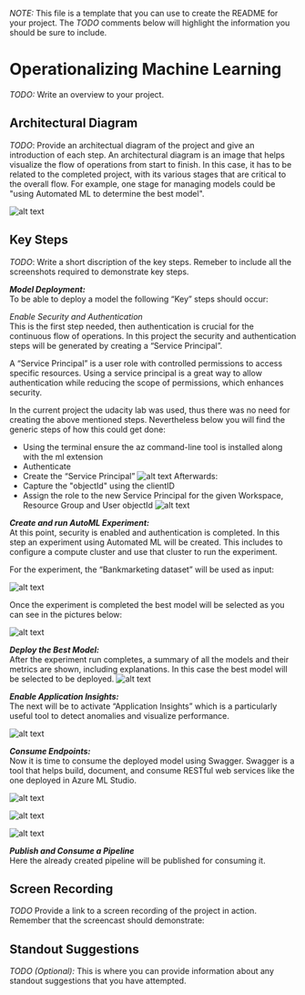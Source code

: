 *NOTE:* This file is a template that you can use to create the README for your project. The *TODO* comments below will highlight the information you should be sure to include.


# Operationalizing Machine Learning

*TODO:* Write an overview to your project.

## Architectural Diagram
*TODO*: Provide an architectual diagram of the project and give an introduction of each step. An architectural diagram is an image that helps visualize the flow of operations from start to finish. In this case, it has to be related to the completed project, with its various stages that are critical to the overall flow. For example, one stage for managing models could be "using Automated ML to determine the best model". 

![alt text](https://github.com/MarceloLandaverde/udacity-operationalizing-ml/blob/master/Arc_Diagramm.PNG)

## Key Steps
*TODO*: Write a short discription of the key steps. Remeber to include all the screenshots required to demonstrate key steps. 

***Model Deployment:*** \
To be able to deploy a model the following “Key” steps should occur:

*Enable Security and Authentication* \
This is the first step needed, then authentication is crucial for the continuous flow of operations. In this project the security and authentication steps will be generated by creating a “Service Principal”.

A “Service Principal” is a user role with controlled permissions to access specific resources. Using a service principal is a great way to allow authentication while reducing the scope of permissions, which enhances security.

In the current project the udacity lab was used, thus there was no need for creating the above mentioned steps. Nevertheless below you will find the generic steps of how this could get done:

- Using the terminal ensure the az command-line tool is installed along with the ml extension
- Authenticate
- Create the “Service Principal” 
![alt text](https://github.com/MarceloLandaverde/udacity-operationalizing-ml/blob/master/1_Creating_SP.PNG)
Afterwards:
- Capture the "objectId" using the clientID
- Assign the role to the new Service Principal for the given Workspace, Resource Group and User objectId
![alt text](https://github.com/MarceloLandaverde/udacity-operationalizing-ml/blob/master/2_Creating_SP_Role_Owner.PNG)

***Create and run AutoML Experiment:*** \
At this point, security is enabled and authentication is completed. In this step an experiment using Automated ML will be created. This includes to configure a compute cluster and use that cluster to run the experiment.

For the experiment, the “Bankmarketing dataset” will be used as input:

![alt text](https://github.com/MarceloLandaverde/udacity-operationalizing-ml/blob/master/Bankmarketing_1.PNG)

Once the experiment is completed the best model will be selected as you can see in the pictures below:

![alt text](https://github.com/MarceloLandaverde/udacity-operationalizing-ml/blob/master/Best_model_1.PNG)

***Deploy the Best Model:***\
After the experiment run completes, a summary of all the models and their metrics are shown, including explanations. In this case the best model will be selected to be deployed.
![alt text](https://github.com/MarceloLandaverde/udacity-operationalizing-ml/blob/master/DeployingModel_2.PNG)

***Enable Application Insights:***\
The next will be to activate “Application Insights” which is a particularly useful tool to detect anomalies and visualize performance.

![alt text](https://github.com/MarceloLandaverde/udacity-operationalizing-ml/blob/master/Model_After_Enabling_Insights.PNG)

***Consume Endpoints:***\
Now it is time to consume the deployed model using Swagger. Swagger is a tool that helps build, document, and consume RESTful web services like the one deployed in Azure ML Studio.

![alt text](https://github.com/MarceloLandaverde/udacity-operationalizing-ml/blob/master/localhost9000.PNG)

![alt text](https://github.com/MarceloLandaverde/udacity-operationalizing-ml/blob/master/localhost9000_2.PNG)

![alt text](https://github.com/MarceloLandaverde/udacity-operationalizing-ml/blob/master/endpoint_results.PNG)

***Publish and Consume a Pipeline***\
Here the already created pipeline will be published for consuming it.



## Screen Recording
*TODO* Provide a link to a screen recording of the project in action. Remember that the screencast should demonstrate:

## Standout Suggestions
*TODO (Optional):* This is where you can provide information about any standout suggestions that you have attempted.
 
